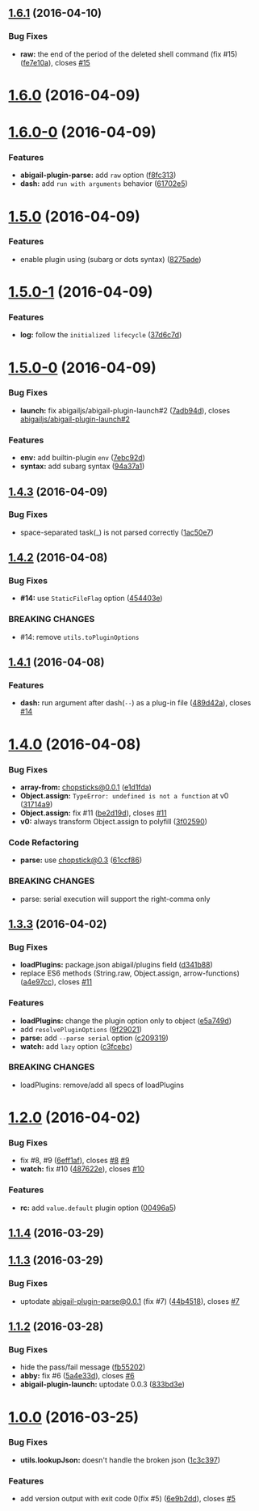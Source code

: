 <a name="1.6.1"></a>
## [1.6.1](https://github.com/abigailjs/abigail/compare/v1.6.0...v1.6.1) (2016-04-10)


### Bug Fixes

* **raw:** the end of the period of the deleted shell command (fix #15) ([fe7e10a](https://github.com/abigailjs/abigail/commit/fe7e10a)), closes [#15](https://github.com/abigailjs/abigail/issues/15)



<a name="1.6.0"></a>
# [1.6.0](https://github.com/abigailjs/abigail/compare/v1.6.0-0...v1.6.0) (2016-04-09)




<a name="1.6.0-0"></a>
# [1.6.0-0](https://github.com/abigailjs/abigail/compare/v1.5.0...v1.6.0-0) (2016-04-09)


### Features

* **abigail-plugin-parse:** add `raw` option ([f8fc313](https://github.com/abigailjs/abigail/commit/f8fc313))
* **dash:** add `run with arguments` behavior ([61702e5](https://github.com/abigailjs/abigail/commit/61702e5))



<a name="1.5.0"></a>
# [1.5.0](https://github.com/abigailjs/abigail/compare/v1.5.0-1...v1.5.0) (2016-04-09)


### Features

* enable plugin using (subarg or dots syntax) ([8275ade](https://github.com/abigailjs/abigail/commit/8275ade))



<a name="1.5.0-1"></a>
# [1.5.0-1](https://github.com/abigailjs/abigail/compare/v1.5.0-0...v1.5.0-1) (2016-04-09)


### Features

* **log:** follow the `initialized lifecycle` ([37d6c7d](https://github.com/abigailjs/abigail/commit/37d6c7d))



<a name="1.5.0-0"></a>
# [1.5.0-0](https://github.com/abigailjs/abigail/compare/v1.4.3...v1.5.0-0) (2016-04-09)


### Bug Fixes

* **launch:** fix abigailjs/abigail-plugin-launch#2 ([7adb94d](https://github.com/abigailjs/abigail/commit/7adb94d)), closes [abigailjs/abigail-plugin-launch#2](https://github.com/abigailjs/abigail-plugin-launch/issues/2)

### Features

* **env:** add builtin-plugin `env` ([7ebc92d](https://github.com/abigailjs/abigail/commit/7ebc92d))
* **syntax:** add subarg syntax ([94a37a1](https://github.com/abigailjs/abigail/commit/94a37a1))



<a name="1.4.3"></a>
## [1.4.3](https://github.com/abigailjs/abigail/compare/v1.4.2...v1.4.3) (2016-04-09)


### Bug Fixes

* space-separated task(_) is not parsed correctly ([1ac50e7](https://github.com/abigailjs/abigail/commit/1ac50e7))



<a name="1.4.2"></a>
## [1.4.2](https://github.com/abigailjs/abigail/compare/v1.4.1...v1.4.2) (2016-04-08)


### Bug Fixes

* **#14:** use `StaticFileFlag` option ([454403e](https://github.com/abigailjs/abigail/commit/454403e))


### BREAKING CHANGES

* #14: remove `utils.toPluginOptions`



<a name="1.4.1"></a>
## [1.4.1](https://github.com/abigailjs/abigail/compare/v1.4.0...v1.4.1) (2016-04-08)


### Features

* **dash:** run argument after dash(`--`) as a plug-in file ([489d42a](https://github.com/abigailjs/abigail/commit/489d42a)), closes [#14](https://github.com/abigailjs/abigail/issues/14)



<a name="1.4.0"></a>
# [1.4.0](https://github.com/abigailjs/abigail/compare/v1.3.3...v1.4.0) (2016-04-08)


### Bug Fixes

* **array-from:** chopsticks@0.0.1 ([e1d1fda](https://github.com/abigailjs/abigail/commit/e1d1fda))
* **Object.assign:** `TypeError: undefined is not a function` at v0 ([31714a9](https://github.com/abigailjs/abigail/commit/31714a9))
* **Object.assign:** fix #11 ([be2d19d](https://github.com/abigailjs/abigail/commit/be2d19d)), closes [#11](https://github.com/abigailjs/abigail/issues/11)
* **v0:** always transform Object.assign to polyfill ([3f02590](https://github.com/abigailjs/abigail/commit/3f02590))

### Code Refactoring

* **parse:** use chopstick@0.3 ([61ccf86](https://github.com/abigailjs/abigail/commit/61ccf86))


### BREAKING CHANGES

* parse: serial execution will support the right-comma only



<a name="1.3.3"></a>
## [1.3.3](https://github.com/abigailjs/abigail/compare/v1.2.0...v1.3.3) (2016-04-02)


### Bug Fixes

* **loadPlugins:** package.json abigail/plugins field ([d341b88](https://github.com/abigailjs/abigail/commit/d341b88))
* replace ES6 methods (String.raw, Object.assign, arrow-functions) ([a4e97cc](https://github.com/abigailjs/abigail/commit/a4e97cc)), closes [#11](https://github.com/abigailjs/abigail/issues/11)

### Features

* **loadPlugins:** change the plugin option only to object ([e5a749d](https://github.com/abigailjs/abigail/commit/e5a749d))
* add `resolvePluginOptions` ([9f29021](https://github.com/abigailjs/abigail/commit/9f29021))
* **parse:** add `--parse serial` option ([c209319](https://github.com/abigailjs/abigail/commit/c209319))
* **watch:** add `lazy` option ([c3fcebc](https://github.com/abigailjs/abigail/commit/c3fcebc))


### BREAKING CHANGES

* loadPlugins: remove/add all specs of loadPlugins



<a name="1.2.0"></a>
# [1.2.0](https://github.com/abigailjs/abigail/compare/v1.1.4...v1.2.0) (2016-04-02)


### Bug Fixes

* fix #8, #9 ([6eff1af](https://github.com/abigailjs/abigail/commit/6eff1af)), closes [#8](https://github.com/abigailjs/abigail/issues/8) [#9](https://github.com/abigailjs/abigail/issues/9)
* **watch:** fix #10 ([487622e](https://github.com/abigailjs/abigail/commit/487622e)), closes [#10](https://github.com/abigailjs/abigail/issues/10)

### Features

* **rc:** add `value.default` plugin option ([00496a5](https://github.com/abigailjs/abigail/commit/00496a5))



<a name="1.1.4"></a>
## [1.1.4](https://github.com/abigailjs/abigail/compare/v1.1.3...v1.1.4) (2016-03-29)




<a name="1.1.3"></a>
## [1.1.3](https://github.com/abigailjs/abigail/compare/v1.1.2...v1.1.3) (2016-03-29)


### Bug Fixes

* uptodate abigail-plugin-parse@0.0.1 (fix #7) ([44b4518](https://github.com/abigailjs/abigail/commit/44b4518)), closes [#7](https://github.com/abigailjs/abigail/issues/7)



<a name="1.1.2"></a>
## [1.1.2](https://github.com/abigailjs/abigail/compare/v1.0.0...v1.1.2) (2016-03-28)


### Bug Fixes

* hide the pass/fail message ([fb55202](https://github.com/abigailjs/abigail/commit/fb55202))
* **abby:** fix #6 ([5a4e33d](https://github.com/abigailjs/abigail/commit/5a4e33d)), closes [#6](https://github.com/abigailjs/abigail/issues/6)
* **abigail-plugin-launch:** uptodate 0.0.3 ([833bd3e](https://github.com/abigailjs/abigail/commit/833bd3e))



<a name="1.0.0"></a>
# [1.0.0](https://github.com/abigailjs/abigail/compare/1c3c397...v1.0.0) (2016-03-25)


### Bug Fixes

* **utils.lookupJson:** doesn't handle the broken json ([1c3c397](https://github.com/abigailjs/abigail/commit/1c3c397))

### Features

* add version output with exit code 0(fix #5) ([6e9b2dd](https://github.com/abigailjs/abigail/commit/6e9b2dd)), closes [#5](https://github.com/abigailjs/abigail/issues/5)



